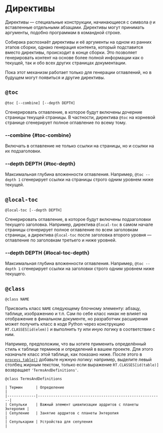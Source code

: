 # Директивы

Директивы — специальные конструкции, начинающиеся с символа `@` и вставленные отдельными абзацами. Директивы могут принимать аргументы, подобно программам в командной строке.

Собирака распознаёт директивы и её аргументы на одном из ранних этапов сборки, однако генерация контента, который подставится вместо директивы, происходит в конце сборки. Это позволяет генерировать контент на основе более полной информации как о текущей, так и обо всех других страницах документации.

Пока этот механизм работает только для генерации оглавлений, но в будущем могут появиться и другие директивы.

## `@toc`

```
@toc [--combine] [--depth DEPTH]
```

Сгенерировать оглавление, в которое будут включены дочерние страницы текущей страницы. В частности, директива `@toc` на корневой странице сгенерирует полное оглавление по всему тому.

### --combine {#toc-combine}

Включать в оглавление не только ссылки на страницы, но и ссылки на их подзаголовки.

### --depth DEPTH {#toc-depth}

Максимальная глубина вложенности оглавления. Например, `@toc --depth 1` сгенерирует ссылки на страницы строго одним уровнем ниже текущей.

## `@local-toc`

```
@local-toc [--depth DEPTH]
```

Сгенерировать оглавление, в которое будут включены подзаголовки текущего заголовка. Например, директива `@local-toc` в самом начале страницы сгенерирует полное оглавление по всем заголовкам страницы, а директива `@local-toc` после заголовка второго уровня — оглавление по заголовкам третьего и ниже уровней.

### --depth DEPTH {#local-toc-depth}

Максимальная глубина вложенности оглавления. Например, `@toc --depth 1` сгенерирует ссылки на заголовки строго одним уровнем ниже текущего.

## `@class`

```
@class NAME
```

Присвоить класс `NAME` следующему блочному элементу: абзацу, таблице, изображению и т.п. Сам по себе класс никак не влияет на отображение в финальном документе, но разработчик расширения может получить класс в коде Python через конструкцию `RT.CLASSES[id(elem)]` и выполнить ту или иную логику в соответствии с ним.

Например, предположим, что вы хотите применить определённый стиль к таблице терминов и определений в вашем проекте. Для этого назначьте класс этой таблице, как показано ниже. После этого в [`process_table()`](../99-reference/4-processor-api.md#process) добавьте нужную логику: например, выделите левый столбец жирным текстом, только если выражение `RT.CLASSES[id(table)]` возвращает `'TermsAndDefinitions'`.


```
@class TermsAndDefinitions

| Термин      | Определение                                             |
|-------------|---------------------------------------------------------|
| Сепульки    | Важный элемент цивилизации ардритов с планеты Энтеропия |
| Сепуление   | Занятие ардритов с планеты Энтеропия                    |
| Сепулькарии | Устройства для сепуления                                |
```